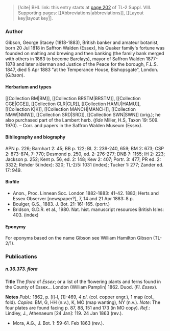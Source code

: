 > [!cite] BHL link: this entry starts at [page 202](https://www.biodiversitylibrary.org/item/103832#page/214/mode/1up) of TL-2 Suppl. VIII.
> Supporting pages: [[Abbreviations|abbreviations]], [[Layout key|layout key]].

### Author

Gibson, George Stacey (1818-1883), British banker and amateur botanist, born 20 Jul 1818 in Saffron Walden (Essex), his Quaker family's fortune was founded on malting and brewing and then banking (the family bank merged with others in 1863 to become Barclays), mayor of Saffron Walden 1877-1878 and later alderman and Justice of the Peace for the borough, F.L.S. 1847, died 5 Apr 1883 "at the Temperance House, Bishopsgate", London. (*Gibson*).

#### Herbarium and types

[[Collection BM|BM]], [[Collection BRSTM|BRSTM]], [[Collection CGE|CGE]], [[Collection CLR|CLR]], [[Collection HAMU|HAMU]], [[Collection K|K]], [[Collection MANCH|MANCH]], [[Collection NMW|NMW]], [[Collection SRD|SRD]], [[Collection SWN|SWN]] (orig.); he also purchased part of the Lambert herb. (*fide* Miller, H.S, Taxon 19: 509. 1970). – Corr. and papers in the Saffron Walden Museum (Essex).

#### Bibliography and biography

APN p. 226; Barnhart 2: 45; BB p. 122; BL 2: 239-240, 659; BM 2: 673; CSP 2: 873-874, 7: 770; Desmond p. 250, ed. 2: 276-277; DNB 7: 1155; IH 2: 223; Jackson p. 252; Kent p. 56, ed. 2: 148; Kew 2: 407; Portr. 3: 477; PR ed. 2: 3322; Rehder 5(index): 320; TL-2/5: 1031 (index); Tucker 1: 277; Zander ed. 17: 949.

#### Biofile

- Anon., Proc. Linnean Soc. London 1882-1883: 41-42. 1883; Herts and Essex Observer \[newspaper?\], 7, 14 and 21 Apr 1883: 8 p.
- Boulger, G.S., 1883. J. Bot. 21: 161-165. (portr.)
- Bridson, G.D.R. et al., 1980. Nat. hist. manuscript resources British Isles: 403. (index)

#### Eponymy

For eponyms based on the name Gibson see William Hamilton Gibson (TL-2/1).

### Publications

##### n.36.373. flora

**Title**
The *flora* of *Essex*; or a list of the flowering plants and ferns found in the County of Essex... London (William Pamplin) 1862. Duod. (*Fl*. *Essex*).

**Notes**
*Publ*.: 1862, p. \[i\]-l, \[1\]-469, *4 pl*. (col. copper engr.), 1 map (col., fold). *Copies*: BM, G, HH (n.v.), K, MO (map wanting), NY (n.v.).
*Note*: The four plates are found facing p. 87, 88, 151 and 173 (in MO copy).
*Ref*.: Lindley, J., Athenaeum \[24 Jan\]: 119. 24 Jan 1863 (rev.).
- Mora, A.G., J. Bot. 1: 59-61. Feb 1863 (rev.).

